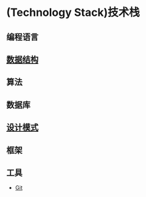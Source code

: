 #  (Technology Stack)技术栈

## 编程语言

## [数据结构](https://github.com/huzhengxing/data-structure)

## 算法

## 数据库

## [设计模式](https://github.com/huzhengxing/design-pattern)

## 框架

## 工具

- [Git]([https://github.com/huzhengxing/technology-stack/blob/master/%E5%B7%A5%E5%85%B7/Git.md](https://github.com/huzhengxing/technology-stack/blob/master/工具/Git.md))

